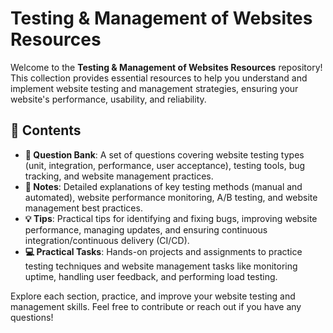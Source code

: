 # Testing & Management of Websites Resources

Welcome to the **Testing & Management of Websites Resources** repository! This collection provides essential resources to help you understand and implement website testing and management strategies, ensuring your website's performance, usability, and reliability.

## 📑 Contents

- **📘 Question Bank**: A set of questions covering website testing types (unit, integration, performance, user acceptance), testing tools, bug tracking, and website management practices.
- **📝 Notes**: Detailed explanations of key testing methods (manual and automated), website performance monitoring, A/B testing, and website management best practices.
- **💡 Tips**: Practical tips for identifying and fixing bugs, improving website performance, managing updates, and ensuring continuous integration/continuous delivery (CI/CD).
- **💻 Practical Tasks**: Hands-on projects and assignments to practice testing techniques and website management tasks like monitoring uptime, handling user feedback, and performing load testing.

Explore each section, practice, and improve your website testing and management skills. Feel free to contribute or reach out if you have any questions!
